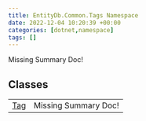 ```yaml
---
title: EntityDb.Common.Tags Namespace
date: 2022-12-04 10:20:39 +00:00
categories: [dotnet,namespace]
tags: []
---
```


Missing Summary Doc!
## Classes
<table><tr><td><!--/posts/dotnet.entitydb.common.tags.tag--><a href='#'>Tag</a></td><td>Missing Summary Doc!</td></tr></table>
